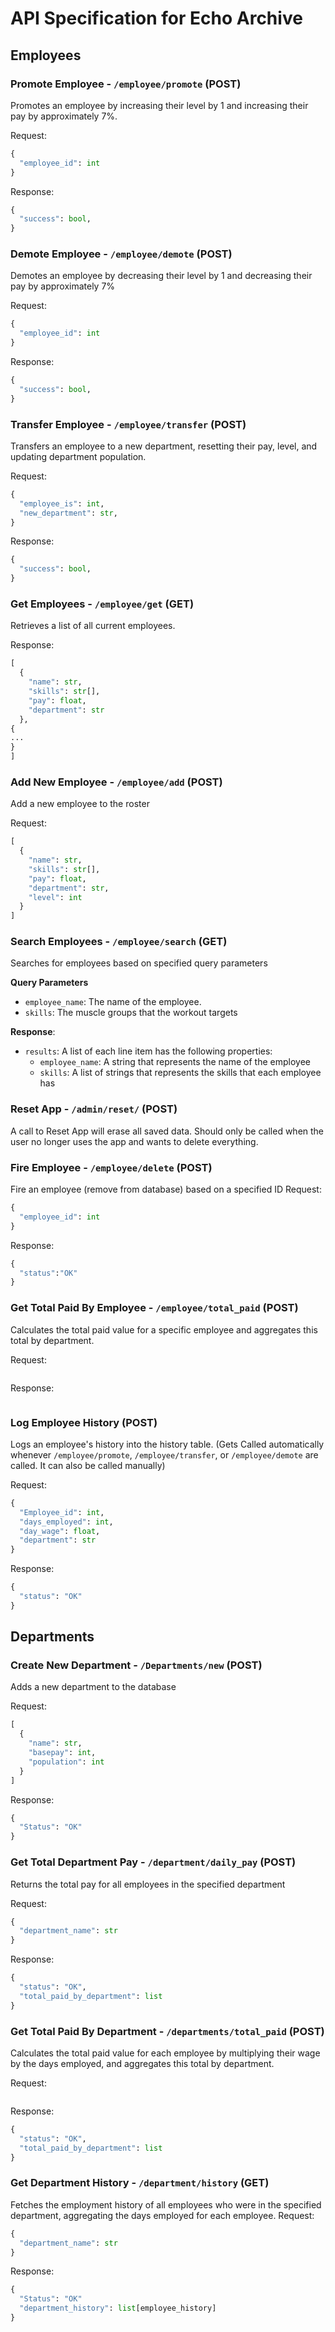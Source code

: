 # API Specification for Echo Archive

## Employees

### Promote Employee - `/employee/promote` (POST)
Promotes an employee by increasing their level by 1 and increasing their pay by approximately 7%.

Request:
```python
{
  "employee_id": int
}
```

Response:
```python
{
  "success": bool,
}
```

### Demote Employee - `/employee/demote` (POST)
Demotes an employee by decreasing their level by 1 and decreasing their pay by approximately 7%

Request:
```python
{
  "employee_id": int
}
```

Response:
```python
{
  "success": bool,
}
```

### Transfer Employee - `/employee/transfer` (POST)
Transfers an employee to a new department, resetting their pay, level, and updating department population.

Request:
```python
{
  "employee_is": int,
  "new_department": str,
}
```

Response:
```python
{
  "success": bool,
}
```




### Get Employees - `/employee/get` (GET)
Retrieves a list of all current employees.

Response:
```python
[
  {
    "name": str,
    "skills": str[],
    "pay": float,
    "department": str
  },
{
...
}
]
```

### Add New Employee - `/employee/add` (POST)
Add a new employee to the roster

Request:
```python
[
  {
    "name": str,
    "skills": str[],
    "pay": float,
    "department": str,
    "level": int
  }
]
```

### Search Employees - `/employee/search` (GET)
Searches for employees based on specified query parameters

**Query Parameters**
- `employee_name`: The name of the employee.
- `skills`: The muscle groups that the workout targets

**Response**:
- `results`: A list of each line item has the following properties:
  - `employee_name`: A string that represents the name of the employee
  - `skills`: A list of strings that represents the skills that each employee has


### Reset App - `/admin/reset/` (POST)
A call to Reset App will erase all saved data. Should only be called when the user no longer uses the app and wants to delete everything.

### Fire Employee - `/employee/delete` (POST)
Fire an employee (remove from database) based on a specified ID
Request:
```python
{
  "employee_id": int
}
```
Response:
```python
{
  "status":"OK"
}
```

### Get Total Paid By Employee - `/employee/total_paid` (POST)
Calculates the total paid value for a specific employee and aggregates this total by department.

Request:
```python

```
Response:
```python

```

### Log Employee History (POST)
Logs an employee's history into the history table. (Gets Called automatically whenever `/employee/promote`, `/employee/transfer`, or `/employee/demote` are called. It can also be called manually)

Request:
```python
{
  "Employee_id": int,
  "days_employed": int,
  "day_wage": float,
  "department": str
}
```
Response:
```python
{
  "status": "OK"
}
```

## Departments  

### Create New Department - `/Departments/new` (POST)
Adds a new department to the database 

Request:
```python
[
  {
    "name": str,
    "basepay": int,
    "population": int
  }
]
```
Response:
```python
{
  "Status": "OK"
}
```


### Get Total Department Pay - `/department/daily_pay` (POST)
Returns the total pay for all employees in the specified department

Request:
```python
{
  "department_name": str
}
```

Response:
```python
{
  "status": "OK",
  "total_paid_by_department": list
}
```

### Get Total Paid By Department - `/departments/total_paid` (POST)
Calculates the total paid value for each employee by multiplying their wage by the days employed, and aggregates this total by department.

Request:
```python

```
Response:
```python
{
  "status": "OK",
  "total_paid_by_department": list
}
```

### Get Department History - `/department/history` (GET)
Fetches the employment history of all employees who were in the specified department, aggregating the days employed for each employee.
Request:
```python
{
  "department_name": str
}
```
Response:
```python
{
  "Status": "OK"
  "department_history": list[employee_history]
}
```